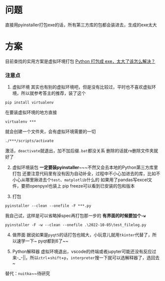 # 问题
直接用pyinstaller打包exe的话，所有第三方库的包都会装进去，生成的exe太大
# 方案
目前查找的实用方案是虚拟环境打包
[Python 打包成 exe，太大了该怎么解决？](https://www.zhihu.com/question/281858271/answer/887007175)
### 注意点
1. 虚拟环境
其实也有别的虚拟环境吧，但是没有比较过，平时也不喜欢虚拟环境，所以就参考答主的推荐，装了这个
``` shell
pip install virtualenv
```
在要装虚拟环境的地方直接
```shell
virtualenv ***
```
就会创建一个文件夹，会有虚拟环境需要的一切
```shell
./***/scripts/activate
```
激活，`deactivate`就退出，加不加后缀`.bat`都没关系
删除的话就`rm`删除文件夹就好了

2. 虚拟环境装包
**一定要装pyinstaller**~~~不然又会去本地的Python第三方库里打包
还要注意代码里有没有因为自动补全，过程中不小心加进去的库，比如不小心从哪里揪进去个`test`、`matplotlib`什么的
如果用了pandas写excel文件，要把openpyxl也装上
pip freeze可以看到已安装的包和版本

1. 打包
```shell
pyinstaller --clean --onefile -F ***.py
```
我自己试，这样是可以省略掉spec再打包那一步的
**有界面的时候要加个`-w`**
```shell
pyinstaller -F -w --clean --onefile .\2022-10-05\test_filelog.py
```

4. 做界面
据说如果是`pyqt5`的话打包也贼大，小玩意儿就用`tkinter`代替了，所以速学一下~
pyqt都到6了~~

5. Python解释器
虚拟环境退出，vscode的终端或者jupyter可能还没有反应过来-_-||，所以`ctrl`+`shift`+`p`，`interpreter`搜一下就可以选解释器了，选回去~

替代：`nuitka`~~待研究